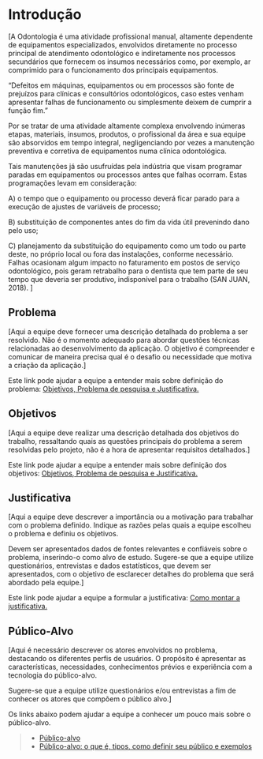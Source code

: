 # Introdução

[A Odontologia é uma atividade profissional manual, altamente dependente de equipamentos especializados, envolvidos diretamente no processo principal de atendimento odontológico e indiretamente nos processos secundários que fornecem os insumos necessários como, por exemplo, ar comprimido para o funcionamento dos principais equipamentos. 

 

“Defeitos em máquinas, equipamentos ou em processos são fonte de prejuízos para clínicas e consultórios odontológicos, caso estes venham apresentar falhas de funcionamento ou simplesmente deixem de cumprir a função fim.” 

 

Por se tratar de uma atividade altamente complexa envolvendo inúmeras etapas, materiais, insumos, produtos, o profissional da área e sua equipe são absorvidos em tempo integral, negligenciando por vezes a manutenção preventiva e corretiva de equipamentos numa clínica odontológica. 

 

Tais manutenções já são usufruídas pela indústria que visam programar paradas em equipamentos ou processos antes que falhas ocorram. Estas programações levam em consideração:  

A) o tempo que o equipamento ou processo deverá ficar parado para a execução de ajustes de variáveis de processo; 

B) substituição de componentes antes do fim da vida útil prevenindo dano pelo uso; 

C) planejamento da substituição do equipamento como um todo ou parte deste, no próprio local ou fora das instalações, conforme necessário. Falhas ocasionam algum impacto no faturamento em postos de serviço odontológico, pois geram retrabalho para o dentista que tem parte de seu tempo que deveria ser produtivo, indisponível para o trabalho (SAN JUAN, 2018). ]

## Problema
[Aqui a equipe deve fornecer uma descrição detalhada do problema a ser resolvido. Não é o momento adequado para abordar questões técnicas relacionadas ao desenvolvimento da aplicação. O objetivo é compreender e comunicar de maneira precisa qual é o desafio ou necessidade que motiva a criação da aplicação.]

Este link pode ajudar a equipe a entender mais sobre definição do problema: [Objetivos, Problema de pesquisa e Justificativa.](https://medium.com/@versioparole/objetivos-problema-de-pesquisa-e-justificativa-c98c8233b9c3)


## Objetivos

[Aqui a equipe deve realizar uma descrição detalhada dos objetivos do trabalho, ressaltando quais as questões principais do problema a serem resolvidas pelo projeto, não é a hora de apresentar requisitos detalhados.]
 
Este link pode ajudar a equipe a entender mais sobre definição dos objetivos: [Objetivos, Problema de pesquisa e Justificativa.](https://medium.com/@versioparole/objetivos-problema-de-pesquisa-e-justificativa-c98c8233b9c3)

## Justificativa

[Aqui a equipe deve descrever a importância ou a motivação para trabalhar com o problema definido. Indique as razões pelas quais a equipe escolheu o problema e definiu os objetivos.

Devem ser apresentados dados de fontes relevantes e confiáveis sobre o problema, inserindo-o como alvo de estudo. Sugere-se que a equipe utilize questionários, entrevistas e dados estatísticos, que devem ser apresentados, com o objetivo de esclarecer detalhes do problema que será abordado pela equipe.]

Este link pode ajudar a equipe a formular a justificativa: [Como montar a justificativa.](https://guiadamonografia.com.br/como-montar-justificativa-do-tcc/)

## Público-Alvo

[Aqui é necessário descrever os atores envolvidos no problema, destacando os diferentes perfis de usuários. O propósito é apresentar as características, necessidades, conhecimentos prévios e experiência com a tecnologia do público-alvo.

Sugere-se que a equipe utilize questionários e/ou entrevistas a fim de conhecer os atores que compõem o público alvo.]

Os links abaixo podem ajudar a equipe a conhecer um pouco mais sobre o público-alvo. 

> - [Público-alvo](https://blog.hotmart.com/pt-br/publico-alvo/)
> - [Público-alvo: o que é, tipos, como definir seu público e exemplos](https://klickpages.com.br/blog/publico-alvo-o-que-e/)

